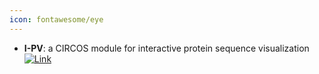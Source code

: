 ```yaml
---
icon: fontawesome/eye
---
```


- **I-PV**: a CIRCOS module for interactive protein sequence visualization  
	[![Link](https://img.shields.io/badge/Link-online-brightgreen?style=for-the-badge&logo=cachet&logoColor=65FF8F)](http://www.i-pv.org/)  
